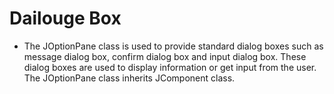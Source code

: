 
# Dailouge Box

- The JOptionPane class is used to provide standard dialog boxes such as message dialog box, confirm dialog box and input dialog box. These dialog boxes are used to display information or get input from the user. The JOptionPane class inherits JComponent class.